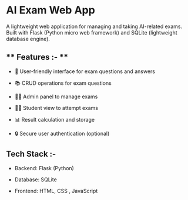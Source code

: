 # AI Exam Web App

A lightweight web application for managing and taking AI-related exams.
Built with Flask (Python micro web framework) and SQLite (lightweight database engine).

## ** Features :- **

* 📝 User-friendly interface for exam questions and answers

* 📚 CRUD operations for exam questions

* 👩‍🏫 Admin panel to manage exams

* 👨‍🎓 Student view to attempt exams

* 📊 Result calculation and storage

* 🔒 Secure user authentication (optional)

## **Tech Stack :-**

* Backend: Flask (Python)

* Database: SQLite

* Frontend: HTML, CSS , JavaScript
